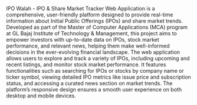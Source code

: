 IPO Walah - IPO & Share Market Tracker Web Application is a
comprehensive, user-friendly platform designed to provide real-time information
about Initial Public Offerings (IPOs) and share market trends. Developed as part of
the Master of Computer Applications (MCA) program at GL Bajaj Institute of
Technology & Management, this project aims to empower investors with up-to-date
data on IPOs, stock market performance, and relevant news, helping them make
well-informed decisions in the ever-evolving financial landscape.
The web application allows users to explore and track a variety of IPOs, including
upcoming and recent listings, and monitor stock market performance. It features
functionalities such as searching for IPOs or stocks by company name or ticker
symbol, viewing detailed IPO metrics like issue price and subscription status, and
accessing a curated news section on market trends. The platform’s responsive design
ensures a smooth user experience on both desktop and mobile devices.
